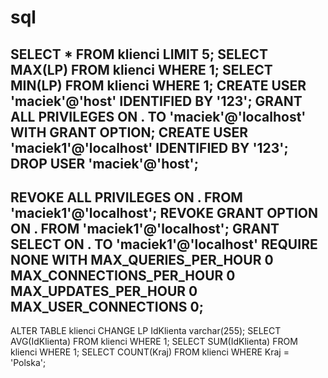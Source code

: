 # sql

SELECT * FROM klienci LIMIT 5; 
SELECT MAX(LP) FROM klienci WHERE 1; 
SELECT MIN(LP) FROM klienci WHERE 1; 
CREATE USER 'maciek'@'host' IDENTIFIED BY '123';
GRANT ALL PRIVILEGES ON . TO 'maciek'@'localhost' WITH GRANT OPTION;
CREATE USER 'maciek1'@'localhost' IDENTIFIED BY '123';
DROP USER 'maciek'@'host';
----------------------------------------------------------------------------------------------------------------------------------------------------------------
REVOKE ALL PRIVILEGES ON . FROM 'maciek1'@'localhost'; 
REVOKE GRANT OPTION ON . FROM 'maciek1'@'localhost'; 
GRANT SELECT ON . TO 'maciek1'@'localhost' REQUIRE NONE WITH MAX_QUERIES_PER_HOUR 0 MAX_CONNECTIONS_PER_HOUR 0 MAX_UPDATES_PER_HOUR 0 MAX_USER_CONNECTIONS 0; 
----------------------------------------------------------------------------------------------------------------------------------------------------------------
ALTER TABLE klienci CHANGE LP IdKlienta varchar(255); 
SELECT AVG(IdKlienta) FROM klienci WHERE 1; 
SELECT SUM(IdKlienta) FROM klienci WHERE 1; 
SELECT COUNT(Kraj) FROM klienci WHERE Kraj = 'Polska';
